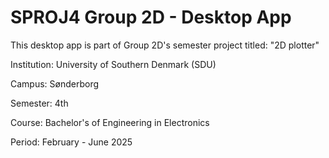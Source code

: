 # SPROJ4 Group 2D - Desktop App

This desktop app is part of Group 2D's semester project titled: "2D plotter"

Institution: University of Southern Denmark (SDU)

Campus: Sønderborg

Semester: 4th

Course: Bachelor's of Engineering in Electronics

Period: February - June 2025
